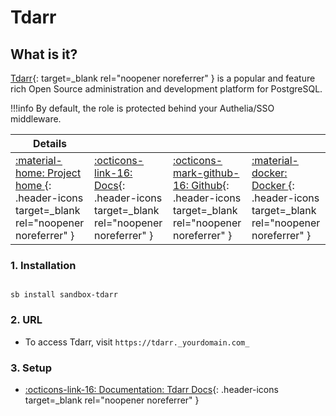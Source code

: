 # Tdarr

## What is it?

[Tdarr](https://tdarr.io/){: target=_blank rel="noopener noreferrer" } is a popular and feature rich Open Source administration and development platform for PostgreSQL.

!!!info
    By default, the role is protected behind your Authelia/SSO middleware.

| Details     |             |             |             |
|-------------|-------------|-------------|-------------|
| [:material-home: Project home ](https://tdarr.io/){: .header-icons target=_blank rel="noopener noreferrer" } | [:octicons-link-16: Docs](https://docs.tdarr.io/docs/welcome/what/){: .header-icons target=_blank rel="noopener noreferrer" } | [:octicons-mark-github-16: Github](https://github.com/HaveAGitGat/Tdarr){: .header-icons target=_blank rel="noopener noreferrer" } | [:material-docker: Docker ](https://hub.docker.com/r/haveagitgat/tdarr){: .header-icons target=_blank rel="noopener noreferrer" }|


### 1. Installation

``` shell

sb install sandbox-tdarr

```

### 2. URL

- To access Tdarr, visit `https://tdarr._yourdomain.com_`

### 3. Setup

- [:octicons-link-16: Documentation: Tdarr Docs](https://docs.tdarr.io/docs/welcome/what/){: .header-icons target=_blank rel="noopener noreferrer" }
